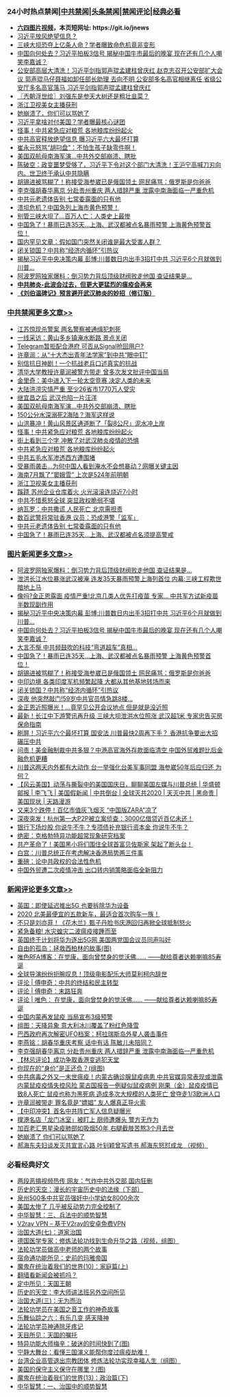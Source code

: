 <div id="tt">
<h3>24小时热点禁闻|<a href="#%E4%B8%AD%E5%85%B1%E7%A6%81%E9%97%BB%E6%9B%B4%E5%A4%9A%E6%96%87%E7%AB%A0">中共禁闻</a>|<a href="#%E5%9B%BE%E7%89%87%E6%96%B0%E9%97%BB%E6%9B%B4%E5%A4%9A%E6%96%87%E7%AB%A0">头条禁闻</a>|<a href="#%E6%96%B0%E9%97%BB%E8%AF%84%E8%AE%BA%E6%9B%B4%E5%A4%9A%E6%96%87%E7%AB%A0">禁闻评论|<a href="#%E5%BF%85%E7%9C%8B%E7%BB%8F%E5%85%B8%E5%A5%BD%E6%96%87">经典必看</a></h3>
<ul>
<li><b><a href="http://d1.bdrive.tk/64.mp4" target="_blank">六四图片视频</a>，本页短网址: https://git.io/jnews</b></li>
<li><a href="https://github.com/fqnews/bnews/blob/master/cbnews/20200706/1356306.md">习近平放风绝望信息？</a></li>
<li><a href="https://github.com/fqnews/bnews/blob/master/cbnews/20200706/1356334.md">三峡大坝恐夺上亿条人命？学者曝致命危机竟非变形</a></li>
<li><a href="https://github.com/fqnews/bnews/blob/master/topimagenews/20200706/1356582.md">中国向何处去？习近平拍板3信号 揭秘中国牛市最后的晚宴 现在还有几个人嘲笑李嘉诚？</a></li>
<li><a href="https://github.com/fqnews/bnews/blob/master/comments/20200706/1356297.md">公安部高层大清洗！习近平剑指郭声琨孟建柱曾庆红 赵克志召开公安部扩大会议 郭声琨马仔聂福如卸任部长助理 去向不明 公安部多名高官相继离任 省级公安厅多名高官落马 习近平剑指郭声琨孟建柱曾庆红</a></li>
<li><a href="https://github.com/fqnews/bnews/blob/master/ssgc/20200706/1356264.md">〖兲朝浮世绘〗刘强东是参天大树还是粗壮韭菜？</a></li>
<li><a href="https://github.com/fqnews/bnews/blob/master/cbnews/20200706/1356507.md">浙江卫视美女主播获刑</a></li>
<li><a href="https://github.com/fqnews/bnews/blob/master/ssgc/20200706/1356282.md">她崩溃了，你们可以骂她了</a></li>
<li><a href="https://github.com/fqnews/bnews/blob/master/cbnews/20200706/1356351.md">习近平拿啥对付美国？学者曝最核心谜团</a></li>
<li><a href="https://github.com/fqnews/bnews/blob/master/cbnews/20200706/1356555.md">怪事！中共紧急应对粮荒 各地粮库纷纷起火</a></li>
<li><a href="https://github.com/fqnews/bnews/blob/master/cbnews/20200706/1356320.md">中共高官释放绝望信息 曝习近平六大最坏打算</a></li>
<li><a href="https://github.com/fqnews/bnews/blob/master/cnnews/20200706/1356360.md">崔永元怒骂“胡叼盘”：不怕生孩子缺零件啊！</a></li>
<li><a href="https://github.com/fqnews/bnews/blob/master/cbnews/20200706/1356562.md">美国双航母南海军演…中共外交部崩溃、瞎批</a></li>
<li><a href="https://github.com/fqnews/bnews/blob/master/bannedvideo/20200706/1356266.md">陈破空：政变噩梦受够了，习近平下令对这个部门大清洗！王沪宁高喊刀刃向内。世卫终于承认中共隐瞒</a></li>
<li><a href="https://github.com/fqnews/bnews/blob/master/topimagenews/20200706/1356504.md">胡锡进被骂糊了！称接受海参崴已是俄国领土 网民痛骂：俄罗斯是你爸爸</a></li>
<li><a href="https://github.com/fqnews/bnews/blob/master/comments/20200706/1356663.md">李克强胡春华离京 分赴贵州重庆 两人措辞严重 泄露中南海面临一严重危机</a></li>
<li><a href="https://github.com/fqnews/bnews/blob/master/cbnews/20200706/1356447.md">中共元老遗体告别 七常委露面的只有他</a></li>
<li><a href="https://github.com/fqnews/bnews/blob/master/cnnews/20200706/1356478.md">溃坝危机？中国急列上海市黄色预警！</a></li>
<li><a href="https://github.com/fqnews/bnews/blob/master/cnnews/20200706/1356450.md">别管三峡大坝了…百万人亡：人类史上最惨</a></li>
<li><a href="https://github.com/fqnews/bnews/blob/master/topimagenews/20200706/1356509.md">中国急了！暴雨已连35天…上海、武汉都被点名暴雨预警 上海黄色预警首位！</a></li>
<li><a href="https://github.com/fqnews/bnews/blob/master/comments/20200706/1356521.md">国内罕见文章：假如国门突然关闭谁是最大受害人群？</a></li>
<li><a href="https://github.com/fqnews/bnews/blob/master/topimagenews/20200706/1356375.md">闭关锁国？中共称“经济内循环”引热议</a></li>
<li><a href="https://github.com/fqnews/bnews/blob/master/topimagenews/20200706/1356638.md">揭秘习近平中央决策内幕 彭博:川普数日内出手3招打中共 习近平6个月就做到川普...</a></li>
<li><a href="https://github.com/fqnews/bnews/blob/master/topimagenews/20200706/1356706.md">阿波罗网独家爆料：倒习势力背后顶级财阀败走他国 查证结果是...</a></li>
<li><b><a href="https://github.com/fqnews/bnews/blob/master/comments/20200211/1275071.md" target="_blank">中共肺炎-此波会过去，但更大更猛烈的瘟疫会再来</a></b></li>
<li><b><a href="https://github.com/fqnews/bnews/blob/master/comments/20200207/1272816.md" target="_blank">《刘伯温碑记》预言避开武汉肺炎的妙招（修订版）</a></b></li>
</ul>
</div>

<div class="catlist">
<h3><a href="https://github.com/fqnews/bnews/blob/master/cbnews/" target="_blank">中共禁闻</a><span><a href="https://github.com/fqnews/bnews/blob/master/cbnews/" target="_blank" rel="nofollow">更多文章>></a></span></h3>
<ul>
<li><a href="https://github.com/fqnews/bnews/blob/master/cbnews/20200707/1356749.md" target="_blank">江苏惊现杀警案 两名警察被通缉犯刺死</a></li>
<li><a href="https://github.com/fqnews/bnews/blob/master/cbnews/20200707/1356748.md" target="_blank">一线采访：黄山多乡镇淹水断路 景点关闭</a></li>
<li><a href="https://github.com/fqnews/bnews/blob/master/cbnews/20200706/1356704.md" target="_blank">Telegram暂拒配合港府 可否从Signal抢回用户?</a></li>
<li><a href="https://github.com/fqnews/bnews/blob/master/cbnews/20200706/1356656.md" target="_blank">许章润：从“十大杰出青年法学家”到中共“眼中钉”</a></li>
<li><a href="https://github.com/fqnews/bnews/blob/master/cbnews/20200706/1356653.md" target="_blank">别信抗日神剧！一个抗战老兵口述真实的抗战</a></li>
<li><a href="https://github.com/fqnews/bnews/blob/master/cbnews/20200706/1356637.md" target="_blank">清华大学教授许章润被警方带走 曾多次发文批评中国当局</a></li>
<li><a href="https://github.com/fqnews/bnews/blob/master/cbnews/20200706/1356577.md" target="_blank">金里奇：美中进入下一轮太空竞赛 决定人类的未来</a></li>
<li><a href="https://github.com/fqnews/bnews/blob/master/cbnews/20200706/1356564.md" target="_blank">大陆洪涝灾情严重 至少26省市1770万人受灾</a></li>
<li><a href="https://github.com/fqnews/bnews/blob/master/cbnews/20200706/1356563.md" target="_blank">继宜昌之后 武汉也陷一片汪洋</a></li>
<li><a href="https://github.com/fqnews/bnews/blob/master/cbnews/20200706/1356562.md" target="_blank">美国双航母南海军演…中共外交部崩溃、瞎批</a></li>
<li><a href="https://github.com/fqnews/bnews/blob/master/cbnews/20200706/1356557.md" target="_blank">150公分水深溺死2海陆？海军这样说</a></li>
<li><a href="https://github.com/fqnews/bnews/blob/master/cbnews/20200706/1356556.md" target="_blank">山洪暴冲！黄山风景区通道断了「裂8公尺」泥水冲上岸</a></li>
<li><a href="https://github.com/fqnews/bnews/blob/master/cbnews/20200706/1356555.md" target="_blank">怪事！中共紧急应对粮荒 各地粮库纷纷起火</a></li>
<li><a href="https://github.com/fqnews/bnews/blob/master/cbnews/20200706/783255.md" target="_blank">街上看到三个字 冲散了对武汉肺炎疫情的恐惧</a></li>
<li><a href="https://github.com/fqnews/bnews/blob/master/cbnews/20200706/1356551.md" target="_blank">中共紧急应对粮荒 各地粮库纷纷起火</a></li>
<li><a href="https://github.com/fqnews/bnews/blob/master/cbnews/20200706/783262.md" target="_blank">中共五毛水军渗透西方遭围堵</a></li>
<li><a href="https://github.com/fqnews/bnews/blob/master/cbnews/20200706/1356519.md" target="_blank">受暴雨袭击…为何中国人看到淹水不会想暴动？网曝关键主因</a></li>
<li><a href="https://github.com/fqnews/bnews/blob/master/cbnews/20200706/1356497.md" target="_blank">海南7月飘了“窦娥雪” 上次是524年前明朝</a></li>
<li><a href="https://github.com/fqnews/bnews/blob/master/cbnews/20200706/1356507.md" target="_blank">浙江卫视美女主播获刑</a></li>
<li><a href="https://github.com/fqnews/bnews/blob/master/cbnews/20200706/1356469.md" target="_blank">蹊跷 苏州企业仓库着火 火光滚滚连烧近7小时</a></li>
<li><a href="https://github.com/fqnews/bnews/blob/master/cbnews/20200706/1356453.md" target="_blank">中共不惜惹怒全球 突显政权脆弱不堪</a></li>
<li><a href="https://github.com/fqnews/bnews/blob/master/cbnews/20200706/1356452.md" target="_blank">纳瓦罗：中共撒谎 人民死亡 北京需担责</a></li>
<li><a href="https://github.com/fqnews/bnews/blob/master/cbnews/20200706/1356448.md" target="_blank">数百武警将常驻香港 议员：恐成港警「监军」</a></li>
<li><a href="https://github.com/fqnews/bnews/blob/master/cbnews/20200706/1356447.md" target="_blank">中共元老遗体告别 七常委露面的只有他</a></li>
<li><a href="https://github.com/fqnews/bnews/blob/master/cbnews/20200706/1356445.md" target="_blank">中国急了！暴雨已连35天…上海、武汉都被点名须提高警戒</a></li>

</ul>
</div>
<div class="catlist">
<h3><a href="https://github.com/fqnews/bnews/blob/master/topimagenews/" target="_blank">图片新闻</a><span><a href="https://github.com/fqnews/bnews/blob/master/topimagenews/" target="_blank" rel="nofollow">更多文章>></a></span></h3>
<ul>
<li><a href="https://github.com/fqnews/bnews/blob/master/topimagenews/20200706/1356706.md" target="_blank">阿波罗网独家爆料：倒习势力背后顶级财阀败走他国 查证结果是&#8230;</a></li>
<li><a href="https://github.com/fqnews/bnews/blob/master/topimagenews/20200706/1356666.md" target="_blank">泄洪长江水位暴涨武汉被淹 连发35天暴雨预警上海列首位 内幕:三峡工程欺世暗地上马</a></li>
<li><a href="https://github.com/fqnews/bnews/blob/master/topimagenews/20200706/1356643.md" target="_blank">像吗?金正恩露面 疫情严重!北京几类人优先打疫苗 专家… 中共军方试新疫苗半数现副作用</a></li>
<li><a href="https://github.com/fqnews/bnews/blob/master/topimagenews/20200706/1356638.md" target="_blank">揭秘习近平中央决策内幕 彭博:川普数日内出手3招打中共 习近平6个月就做到川普&#8230;</a></li>
<li><a href="https://github.com/fqnews/bnews/blob/master/topimagenews/20200706/1356582.md" target="_blank">中国向何处去？习近平拍板3信号 揭秘中国牛市最后的晚宴 现在还有几个人嘲笑李嘉诚？</a></li>
<li><a href="https://github.com/fqnews/bnews/blob/master/topimagenews/20200706/1356510.md" target="_blank">大言不惭 中共频鼓吹的科技“弯道超车”真相…</a></li>
<li><a href="https://github.com/fqnews/bnews/blob/master/topimagenews/20200706/1356509.md" target="_blank">中国急了！暴雨已连35天…上海、武汉都被点名暴雨预警 上海黄色预警首位！</a></li>
<li><a href="https://github.com/fqnews/bnews/blob/master/topimagenews/20200706/1356504.md" target="_blank">胡锡进被骂糊了！称接受海参崴已是俄国领土 网民痛骂：俄罗斯是你爸爸</a></li>
<li><a href="https://github.com/fqnews/bnews/blob/master/topimagenews/20200706/1356431.md" target="_blank">中印边境 各类印度军机频繁起降 大都从其他基地转场而来</a></li>
<li><a href="https://github.com/fqnews/bnews/blob/master/topimagenews/20200706/1356375.md" target="_blank">闭关锁国？中共称“经济内循环”引热议</a></li>
<li><a href="https://github.com/fqnews/bnews/blob/master/topimagenews/20200705/1356213.md" target="_blank">深夜 他突然敲门!59岁中共官员情急跳8楼&#8230;</a></li>
<li><a href="https://github.com/fqnews/bnews/blob/master/topimagenews/20200705/1356209.md" target="_blank">金正恩近照曝光！&#8230;竟罕见公开会议地点 但是就是没近照</a></li>
<li><a href="https://github.com/fqnews/bnews/blob/master/topimagenews/20200705/1356187.md" target="_blank">最新！长江中下游警讯再升级 三峡大坝泄洪水位照涨 武汉超1米 专家忠告买房保命指南</a></li>
<li><a href="https://github.com/fqnews/bnews/blob/master/topimagenews/20200705/1356147.md" target="_blank">刷屏！习近平六个最坏打算 国安法 川普最快2周再下手？ 香港抗争要出大招碾压中共</a></li>
<li><a href="https://github.com/fqnews/bnews/blob/master/topimagenews/20200705/1356105.md" target="_blank">问责！美金融制裁中共多狠？中港高官海外存款面临清空 中国外贸难题比后金融危机更糟</a></li>
<li><a href="https://github.com/fqnews/bnews/blob/master/topimagenews/20200705/1356075.md" target="_blank">川普这两天内外都有大动作 台一举强化台美军事同盟 海参崴50年后应归还 为何？</a></li>
<li><a href="https://github.com/fqnews/bnews/blob/master/comments/20200705/1356016.md" target="_blank">【风云美国】动荡与撕裂中的美国国庆日，聊聊美国左媒与川普总统 | 华盛顿邮报 | 李飞飞 | 美国假新闻 | 中共倒台 | 全球灭共2020 | 天灭中共 | 黑命贵 | 美国现状 | 天路漫游</a></li>
<li><a href="https://github.com/fqnews/bnews/blob/master/topimagenews/20200705/1355988.md" target="_blank">又来3个跌停！百亿市值灰飞烟灭 “中国版ZARA”凉了</a></li>
<li><a href="https://github.com/fqnews/bnews/blob/master/topimagenews/20200705/1355987.md" target="_blank">深夜突发！杭州第一大P2P被立案侦查：3000亿借贷近百亿未还！</a></li>
<li><a href="https://github.com/fqnews/bnews/blob/master/topimagenews/20200705/1355941.md" target="_blank">银行下场炒股 你说牛不牛？专项债补充银行资本金 你说牛不牛？</a></li>
<li><a href="https://github.com/fqnews/bnews/blob/master/comments/20200705/783265.md" target="_blank">绝密：克格勃特异功能超常现象研究档案</a></li>
<li><a href="https://github.com/fqnews/bnews/blob/master/topimagenews/20200705/1355904.md" target="_blank">共产革命了！美国黑小将们围住全球首富贝佐斯家 架起了断头台！</a></li>
<li><a href="https://github.com/fqnews/bnews/blob/master/topimagenews/20200705/1355825.md" target="_blank">白宫：川普总统正在考虑解决香港局势两三件事</a></li>
<li><a href="https://github.com/fqnews/bnews/blob/master/comments/20200705/783271.md" target="_blank">重磅：论中共政权的合法性危机</a></li>
<li><a href="https://github.com/fqnews/bnews/blob/master/topimagenews/20200705/1355758.md" target="_blank">中国外贸遭二次疫情冲击 出口转内销策略面临全新阻力</a></li>

</ul>
</div>
<div class="catlist">
<h3><a href="https://github.com/fqnews/bnews/blob/master/comments/" target="_blank">新闻评论</a><span><a href="https://github.com/fqnews/bnews/blob/master/comments/" target="_blank" rel="nofollow">更多文章>></a></span></h3>
<ul>
<li><a href="https://github.com/fqnews/bnews/blob/master/comments/20200707/1356747.md" target="_blank">英国：即使延迟推出5G 也要拆除华为设备</a></li>
<li><a href="https://github.com/fqnews/bnews/blob/master/comments/20200707/1356746.md" target="_blank">2020 北美最便宜的五款新车，最适合首次购车一族！</a></li>
<li><a href="https://github.com/fqnews/bnews/blob/master/comments/20200707/1356738.md" target="_blank">不只是刘亦菲！《花木兰》甄子丹脸书庆港回归再掀全球抵制怒火</a></li>
<li><a href="https://github.com/fqnews/bnews/blob/master/comments/20200707/1356734.md" target="_blank">紧急备粮! 水灾蝗灾二波瘟疫接踵而至</a></li>
<li><a href="https://github.com/fqnews/bnews/blob/master/comments/20200707/1356727.md" target="_blank">英国终于计划将华为逐出5G网 美国两党国会议员同声叫好</a></li>
<li><a href="https://github.com/fqnews/bnews/blob/master/comments/20200707/1356725.md" target="_blank">自由的孤岛：拯救西柏林的故事(图)</a></li>
<li><a href="https://github.com/fqnews/bnews/blob/master/comments/20200707/1356718.md" target="_blank">唯色RFA博客：在觉康，面向曾焚身的觉沃佛……   ——献给尊者达赖喇嘛85寿诞</a></li>
<li><a href="https://github.com/fqnews/bnews/blob/master/comments/20200706/1356713.md" target="_blank">全球导演纷纷扼腕叹息！顶级电影配乐大师莫利柯内辞世</a></li>
<li><a href="https://github.com/fqnews/bnews/blob/master/comments/20200706/1356709.md" target="_blank">评论 | 傅申奇：中共的终结和民主转型</a></li>
<li><a href="https://github.com/fqnews/bnews/blob/master/comments/20200706/1356708.md" target="_blank">评论 | 傅申奇：末路狂奔</a></li>
<li><a href="https://github.com/fqnews/bnews/blob/master/comments/20200706/1356699.md" target="_blank">评论 | 唯色： 在觉康，面向曾焚身的觉沃佛……   ——献给尊者达赖喇嘛85寿诞</a></li>
<li><a href="https://github.com/fqnews/bnews/blob/master/comments/20200706/1356697.md" target="_blank">中国内蒙再发鼠疫 当局宣布3级预警</a></li>
<li><a href="https://github.com/fqnews/bnews/blob/master/comments/20200706/1356693.md" target="_blank">组图：天降异象 意大利冰川覆盖了粉红色降雪</a></li>
<li><a href="https://github.com/fqnews/bnews/blob/master/comments/20200706/1356689.md" target="_blank">巴西政府再次解密UFO档案：柯拉瑞斯岛外星人袭击事件</a></li>
<li><a href="https://github.com/fqnews/bnews/blob/master/comments/20200706/1356671.md" target="_blank">李燕铭：胡春华重庆考察 话中有话 陈敏儿未陪同？</a></li>
<li><a href="https://github.com/fqnews/bnews/blob/master/comments/20200706/1356663.md" target="_blank">李克强胡春华离京 分赴贵州重庆 两人措辞严重 泄露中南海面临一严重危机</a></li>
<li><a href="https://github.com/fqnews/bnews/blob/master/comments/20200706/1356660.md" target="_blank">【林忌评论】成功争取香港变逃犯天堂</a></li>
<li><a href="https://github.com/fqnews/bnews/blob/master/comments/20200706/1356659.md" target="_blank">你现在的“身价”是正还负？(组图)</a></li>
<li><a href="https://github.com/fqnews/bnews/blob/master/comments/20200706/1356651.md" target="_blank">中共病毒之外又一末世瘟疫！内蒙古确诊腺鼠疫病患 中共官媒异常表现或泄露内蒙鼠疫疫情失控风险 蒙古国报告一例疑似鼠疫病例 刚果（金）鼠疫疫情已致8人死亡 鼠疫也称为黑死病 造成多次大规模的人类死亡 曾夺走1/3欧洲人口</a></li>
<li><a href="https://github.com/fqnews/bnews/blob/master/comments/20200706/1356639.md" target="_blank">许章润被带走 罪名竟是“嫖娼” 友人爆真正导火索</a></li>
<li><a href="https://github.com/fqnews/bnews/blob/master/comments/20200706/1356616.md" target="_blank">【中印冲突】首名中共阵亡军人信息疑曝光</a></li>
<li><a href="https://github.com/fqnews/bnews/blob/master/comments/20200706/1356605.md" target="_blank">撑港名店「龙门冰室」被盯上 厨师遭爆头 警方无作为</a></li>
<li><a href="https://github.com/fqnews/bnews/blob/master/comments/20200706/1356604.md" target="_blank">加百老汇男星染疫肺部如吸烟50年 右腿截肢苦熬3个月去世</a></li>
<li><a href="https://github.com/fqnews/bnews/blob/master/comments/20200706/1356601.md" target="_blank">她崩溃了 你们可以骂她了</a></li>
<li><a href="https://github.com/fqnews/bnews/blob/master/comments/20200706/1356587.md" target="_blank">郝海东夫妇谈发灭共宣言心路 叶钊颖曾写遗书 郝海东怒怼成龙 （视频）</a></li>

</ul>
</div>

<div class="catlist">
<h3>必看经典好文</h3>
<ul>
<li><a href="https://github.com/fqnews/bnews/blob/master/cbnews/20200703/1355059.md" target="_blank">两段恶搞视频热传 网友：气炸中共外交部 国内狂删</a></li>
<li><a href="https://github.com/fqnews/bnews/blob/master/tculture/20121025/73066.md" target="_blank">历史的天空：漫长的宇宙历史中的法缘（下部）</a></li>
<li><a href="https://github.com/fqnews/bnews/blob/master/comments/20200704/783272.md" target="_blank">泉州500多中共官员强奸中小学幼女8000余次</a></li>
<li><a href="https://github.com/fqnews/bnews/blob/master/comments/20200624/1349702.md" target="_blank">美国太惨了 几乎被反动势力完全控制了</a></li>
<li><a href="https://github.com/fqnews/bnews/blob/master/comments/20200605/783248.md" target="_blank">中华智慧：三、兵法中的顺势智慧</a></li>
<li><a href="https://github.com/fqnews/bnews/blob/master/comments/20200112/1257608.md" target="_blank">V2ray VPN &#8211; 基于V2ray的安卓免费VPN</a></li>
<li><a href="https://github.com/fqnews/bnews/blob/master/cbnews/20190424/913985.md" target="_blank">治国大道(七)：道家治国</a></li>
<li><a href="https://github.com/fqnews/bnews/blob/master/comments/20200607/783186.md" target="_blank">德国医学专家：修炼法轮功找到生命升华之路（视频，组图）</a></li>
<li><a href="https://github.com/fqnews/bnews/blob/master/comments/20200629/1352533.md" target="_blank">法轮功学员做高中老师的两个故事</a></li>
<li><a href="https://github.com/fqnews/bnews/blob/master/cbnews/20180711/970353.md" target="_blank">宿命通功能所见：史前的玛雅帝国</a></li>
<li><a href="https://github.com/fqnews/bnews/blob/master/topimagenews/20180529/950153.md" target="_blank">魔鬼在统治着我们的世界(10)：家庭篇(上)</a></li>
<li><a href="https://github.com/fqnews/bnews/blob/master/fanqiang/20200616/1345793.md" target="_blank">翻墙看新闻会被抓吗？</a></li>
<li><a href="https://github.com/fqnews/bnews/blob/master/tculture/xiulian/20151111/470021.md" target="_blank">定中所见：天国王朝</a></li>
<li><a href="https://github.com/fqnews/bnews/blob/master/tculture/20121025/73064.md" target="_blank">历史的天空：李大师讲法班另外空间所见</a></li>
<li><a href="https://github.com/fqnews/bnews/blob/master/cbnews/20180309/912114.md" target="_blank">治国大道(三)：无为而治</a></li>
<li><a href="https://github.com/fqnews/bnews/blob/master/comments/20200511/1326751.md" target="_blank">法轮功学员在美国之音工作的神奇故事</a></li>
<li><a href="https://github.com/fqnews/bnews/blob/master/tculture/20190101/792146.md" target="_blank">乐舞仙踪之六：有乐几变 感天降神</a></li>
<li><a href="https://github.com/fqnews/bnews/blob/master/health/20170626/780263.md" target="_blank">法轮功学员神通除牙疼记</a></li>
<li><a href="https://github.com/fqnews/bnews/blob/master/tculture/20180919/1000196.md" target="_blank">天目所见：天国的嘱托</a></li>
<li><a href="https://github.com/fqnews/bnews/blob/master/ccpdope/20200703/1355002.md" target="_blank">特异功能大师梅辛：破迷的时间快到了(图)</a></li>
<li><a href="https://github.com/fqnews/bnews/blob/master/comments/20200527/1273654.md" target="_blank">宁静大舞台：看懂三国演义能帮你度过瘟疫劫难！</a></li>
<li><a href="https://github.com/fqnews/bnews/blob/master/comments/20200528/1335859.md" target="_blank">台湾企业高管退出宗教团体 修炼法轮功实现幸福人生（组图）</a></li>
<li><a href="https://github.com/fqnews/bnews/blob/master/lifebaike/20200520/1331379.md" target="_blank">美国的保守主义保守在哪里？(图)</a></li>
<li><a href="https://github.com/fqnews/bnews/blob/master/topimagenews/20180602/951960.md" target="_blank">魔鬼在统治着我们的世界(13)：政治篇(下)</a></li>
<li><a href="https://github.com/fqnews/bnews/blob/master/comments/20200605/1340202.md" target="_blank">中华智慧：一、治国中的顺势智慧</a></li>

</ul>
</div>